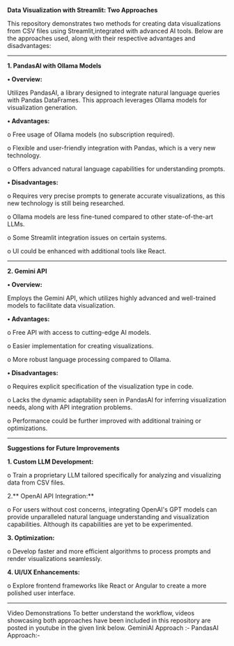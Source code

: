 **Data Visualization with Streamlit: Two Approaches**

This repository demonstrates two methods for creating data visualizations from CSV files using Streamlit,integrated with advanced AI tools. 
Below are the approaches used, along with their respective advantages and disadvantages:

________________________________________

**1. PandasAI with Ollama Models**

**•	Overview:**

Utilizes PandasAI, a library designed to integrate natural language queries with Pandas DataFrames. This approach leverages Ollama models for visualization generation.

**•	Advantages:**

o	Free usage of Ollama models (no subscription required).

o	Flexible and user-friendly integration with Pandas, which is a very new technology.

o	Offers advanced natural language capabilities for understanding prompts.


**•	Disadvantages:**

o	Requires very precise prompts to generate accurate visualizations, as this new technology is still being researched.

o	Ollama models are less fine-tuned compared to other state-of-the-art LLMs.

o	Some Streamlit integration issues on certain systems.

o	UI could be enhanced with additional tools like React.

________________________________________

**2. Gemini API**

**•	Overview:**

Employs the Gemini API, which utilizes highly advanced and well-trained models to facilitate data visualization.

**•	Advantages:**

o	Free API with access to cutting-edge AI models.

o	Easier implementation for creating visualizations.

o	More robust language processing compared to Ollama.


**•	Disadvantages:**

o	Requires explicit specification of the visualization type in code.

o	Lacks the dynamic adaptability seen in PandasAI for inferring visualization needs, along with API integration problems.

o	Performance could be further improved with additional training or optimizations.

________________________________________

**Suggestions for Future Improvements**

**1.	Custom LLM Development:**

o	Train a proprietary LLM tailored specifically for analyzing and visualizing data from CSV files.

2.**	OpenAI API Integration:**

o	For users without cost concerns, integrating OpenAI's GPT models can provide unparalleled natural language understanding and visualization capabilities. Although its capabilities are yet to be experimented.

**3.	Optimization:**
   
o	Develop faster and more efficient algorithms to process prompts and render visualizations seamlessly.

**4.	UI/UX Enhancements:**
	
o	Explore frontend frameworks like React or Angular to create a more polished user interface.

________________________________________
Video Demonstrations
To better understand the workflow, videos showcasing both approaches have been included in this repository are posted in youtube in the given link below.
GeminiAI Approach :- 
PandasAI Approach:- 


